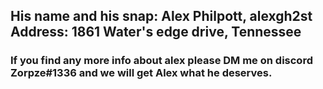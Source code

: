 His name and his snap: Alex Philpott, alexgh2st 
Address: 1861 Water's edge drive, Tennessee
-----
### If you find any more info about alex please DM me on discord Zorpze#1336 and we will get Alex what he deserves.

